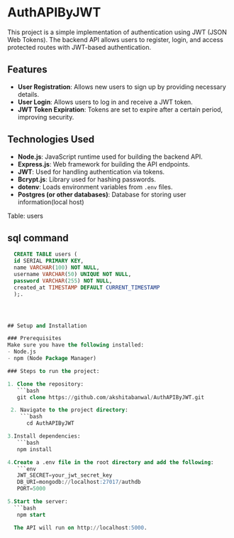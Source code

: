 # AuthAPIByJWT

This project is a simple implementation of authentication using JWT (JSON Web Tokens). The backend API allows users to register, login, and access protected routes with JWT-based authentication.

## Features

- **User Registration**: Allows new users to sign up by providing necessary details.
- **User Login**: Allows users to log in and receive a JWT token.
- **JWT Token Expiration**: Tokens are set to expire after a certain period, improving security.


## Technologies Used

- **Node.js**: JavaScript runtime used for building the backend API.
- **Express.js**: Web framework for building the API endpoints.
- **JWT**: Used for handling authentication via tokens.
- **Bcrypt.js**: Library used for hashing passwords.
- **dotenv**: Loads environment variables from `.env` files.
- **Postgres (or other databases)**: Database for storing user information(local host)

 Table: users
## sql command
```sql
  CREATE TABLE users (
  id SERIAL PRIMARY KEY,       
  name VARCHAR(100) NOT NULL,  
  username VARCHAR(50) UNIQUE NOT NULL, 
  password VARCHAR(255) NOT NULL,  
  created_at TIMESTAMP DEFAULT CURRENT_TIMESTAMP  
  );.




## Setup and Installation

### Prerequisites
Make sure you have the following installed:
- Node.js
- npm (Node Package Manager)

### Steps to run the project:

1. Clone the repository:
   ```bash
   git clone https://github.com/akshitabanwal/AuthAPIByJWT.git

 2. Navigate to the project directory:
    ```bash
      cd AuthAPIByJWT

3.Install dependencies:
   ```bash
   npm install

4.Create a .env file in the root directory and add the following:
   ```env
   JWT_SECRET=your_jwt_secret_key
   DB_URI=mongodb://localhost:27017/authdb
   PORT=5000

5.Start the server:
  ```bash
   npm start

  The API will run on http://localhost:5000.
